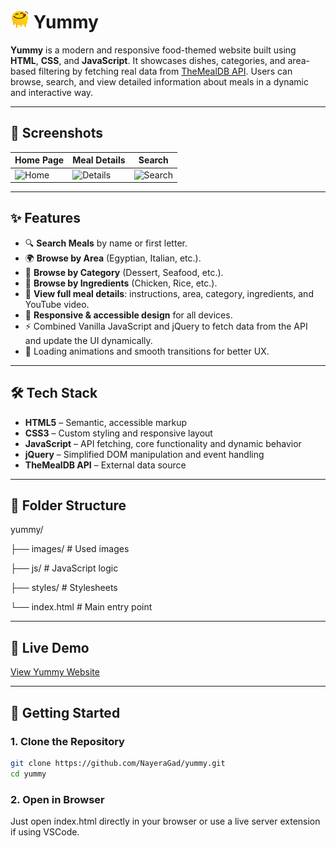 # <img src="https://raw.githubusercontent.com/NayeraGad/yummy/master/images/logo.png" width="30" height="30" /> Yummy

**Yummy** is a modern and responsive food-themed website built using **HTML**, **CSS**, and **JavaScript**. It showcases dishes, categories, and area-based filtering by fetching real data from [TheMealDB API](https://www.themealdb.com/api.php). Users can browse, search, and view detailed information about meals in a dynamic and interactive way.

---

## 📸 Screenshots

| Home Page                                                                        | Meal Details                                                                           | Search                                                                               |
| -------------------------------------------------------------------------------- | -------------------------------------------------------------------------------------- | ------------------------------------------------------------------------------------ |
| ![Home](https://res.cloudinary.com/dedqtpla9/image/upload/Yummy_home_voqq50.png) | ![Details](https://res.cloudinary.com/dedqtpla9/image/upload/Yummy_details_eaue5k.png) | ![Search](https://res.cloudinary.com/dedqtpla9/image/upload/Yummy_search_kagujm.png) |

---

## ✨ Features

- 🔍 **Search Meals** by name or first letter.
- 🌍 **Browse by Area** (Egyptian, Italian, etc.).
- 🍴 **Browse by Category** (Dessert, Seafood, etc.).
- 🍗 **Browse by Ingredients** (Chicken, Rice, etc.).
- 📝 **View full meal details**: instructions, area, category, ingredients, and YouTube video.
- 📲 **Responsive & accessible design** for all devices.
- ⚡ Combined Vanilla JavaScript and jQuery to fetch data from the API and update the UI dynamically.
- 🎨 Loading animations and smooth transitions for better UX.

---

## 🛠️ Tech Stack

- **HTML5** – Semantic, accessible markup
- **CSS3** – Custom styling and responsive layout
- **JavaScript** – API fetching, core functionality and dynamic behavior
- **jQuery** – Simplified DOM manipulation and event handling
- **TheMealDB API** – External data source

---

## 📁 Folder Structure

yummy/

├── images/ # Used images

├── js/ # JavaScript logic

├── styles/ # Stylesheets

└── index.html # Main entry point

---

## 🔗 Live Demo

[View Yummy Website](https://nayeragad.github.io/yummy)

---

## 🚀 Getting Started

### 1. Clone the Repository

```bash
git clone https://github.com/NayeraGad/yummy.git
cd yummy
```

### 2. Open in Browser

Just open index.html directly in your browser or use a live server extension if using VSCode.
